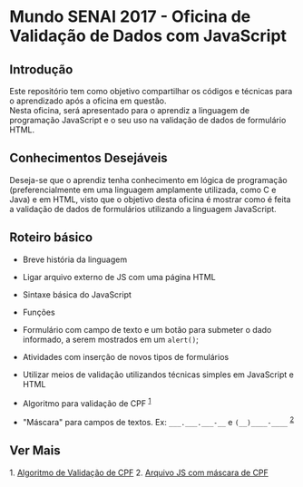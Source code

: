 # Mundo SENAI 2017 - Oficina de Validação de Dados com JavaScript

## Introdução
Este repositório tem como objetivo compartilhar os códigos e técnicas para o aprendizado após a oficina em questão.  
Nesta oficina, será apresentado para o aprendiz a linguagem de programação JavaScript e o seu uso na validação de dados de formulário HTML.

## Conhecimentos Desejáveis
Deseja-se que o aprendiz tenha conhecimento em lógica de programação (preferencialmente em uma linguagem amplamente utilizada, como C e Java) e em HTML, visto que o objetivo desta oficina é mostrar como é feita a validação de dados de formulários utilizando a linguagem JavaScript.

## Roteiro básico
* Breve história da linguagem
* Ligar arquivo externo de JS com uma página HTML
* Sintaxe básica do JavaScript
* Funções
  
* Formulário com campo de texto e um botão para submeter o dado informado, a serem mostrados em um `alert()`;
* Atividades com inserção de novos tipos de formulários
* Utilizar meios de validação utilizandos técnicas simples em JavaScript e HTML  

* Algoritmo para validação de CPF <sup>[1](#note1)</sup>
* "Máscara" para campos de textos. Ex: `___.___.___-__` e `(__)____-____` <sup>[2](#note2)</sup>


## Ver Mais
<a name="note1">1.</a> [Algoritmo de Validação de CPF](https://github.com/valdinei11/oficinaJS/blob/master/algoritmo-cpf.md)
<a name="note2">2.</a> [Arquivo JS com máscara de CPF](https://github.com/valdinei11/oficinaJS/blob/master/js/mask.js)